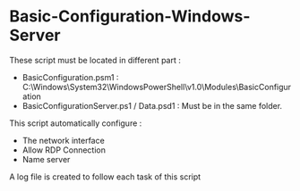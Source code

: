 # Basic-Configuration-Windows-Server

These script must be located in different part : 

- BasicConfiguration.psm1 : C:\Windows\System32\WindowsPowerShell\v1.0\Modules\BasicConfiguration
- BasicConfigurationServer.ps1 / Data.psd1 : Must be in the same folder. 


This script automatically configure : 
- The network interface 
- Allow RDP Connection
- Name server

A log file is created to follow each task of this script
